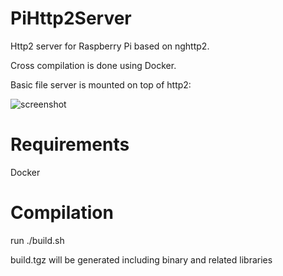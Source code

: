 # PiHttp2Server
Http2 server for Raspberry Pi based on nghttp2.

Cross compilation is done using Docker.

Basic file server is mounted on top of http2:

![screenshot](https://user-images.githubusercontent.com/30145878/36399229-39902974-15cb-11e8-991a-b3e1783811cb.png)

# Requirements
Docker

# Compilation
run ./build.sh

build.tgz will be generated including binary and related libraries


